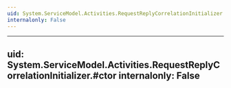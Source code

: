 ```yaml
---
uid: System.ServiceModel.Activities.RequestReplyCorrelationInitializer
internalonly: False
---
```


---
uid: System.ServiceModel.Activities.RequestReplyCorrelationInitializer.#ctor
internalonly: False
---

